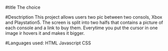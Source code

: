 #title
The choice


#Desctription
This project allows users two pic between two consols, Xbox and Playstation5. The screen is split into two halfs that contains a picture of each console and a link to buy them.
Everytime you put the cursor in one image ir hovers it and makes it bigger. 

#Languages used:
HTML
Javascript 
CSS

